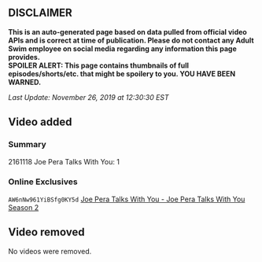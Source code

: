 ## DISCLAIMER
**This is an auto-generated page based on data pulled from official video APIs and is correct at time of publication. Please do not contact any Adult Swim employee on social media regarding any information this page provides.**  
**SPOILER ALERT: This page contains thumbnails of full episodes/shorts/etc. that might be spoilery to you. YOU HAVE BEEN WARNED.**  

_Last Update: November 26, 2019 at 12:30:30 EST_
## Video added
### Summary
2161118 Joe Pera Talks With You: 1  
### Online Exclusives
`AW6nNw961YiBSfg0KY5d` [Joe Pera Talks With You - Joe Pera Talks With You Season 2](https://www.adultswim.com/videos/joe-pera-talks-with-you/joe-pera-talks-with-you-season-2)  
## Video removed
No videos were removed.  
